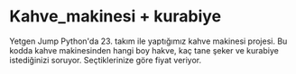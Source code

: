# Kahve_makinesi + kurabiye
Yetgen Jump Python'da 23. takım ile yaptığımız kahve makinesi projesi.
Bu kodda kahve makinesinden hangi boy hakve, kaç tane şeker ve kurabiye istediğinizi soruyor. Seçtiklerinize göre fiyat veriyor.

